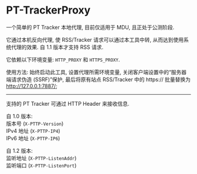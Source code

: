 # PT-TrackerProxy
一个简单的 PT Tracker 本地代理, 目前仅适用于 MDU, 且正处于公测阶段.

它通过本机反向代理, 使 RSS/Tracker 请求可以通过本工具中转, 从而达到使用系统代理的效果. 自 1.1 版本才支持 RSS 请求.

它依赖以下环境变量: ```HTTP_PROXY``` 和 ```HTTPS_PROXY```.

使用方法: 始终启动此工具, 设置代理所需环境变量, 关闭客户端设置中的“服务器端请求伪造 (SSRF)”保护, 最后将原有站点 RSS/Tracker 中的 https:// 批量替换为 http://127.0.0.1:7887/;

--------------------

支持的 PT Tracker 可通过 HTTP Header 来接收信息.

自 1.0 版本:  
版本号 (```X-PTTP-Version```)  
IPv4 地址 (```X-PTTP-IP4```)  
IPv6 地址 (```X-PTTP-IP6```)

自 1.2 版本:  
监听地址 (```X-PTTP-ListenAddr```)  
监听端口 (```X-PTTP-ListenPort```)
